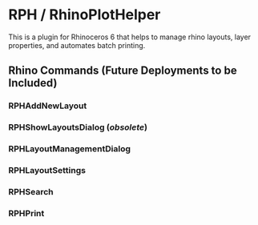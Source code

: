 ﻿# RPH / RhinoPlotHelper
This is a plugin for Rhinoceros 6 that helps to manage rhino layouts, layer properties, and automates batch printing.

## Rhino Commands (Future Deployments to be Included)

### RPHAddNewLayout

### RPHShowLayoutsDialog (*obsolete*)

### RPHLayoutManagementDialog

### RPHLayoutSettings

### RPHSearch

### RPHPrint